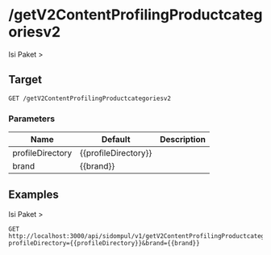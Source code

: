 # /getV2ContentProfilingProductcategoriesv2
Isi Paket &gt;


## Target
```
GET /getV2ContentProfilingProductcategoriesv2
```

### Parameters
Name | Default | Description
--- | --- | ---
profileDirectory | {{profileDirectory}} | 
brand | {{brand}} | 





## Examples
Isi Paket &gt;

```
GET http://localhost:3000/api/sidompul/v1/getV2ContentProfilingProductcategoriesv2?profileDirectory={{profileDirectory}}&brand={{brand}}


```

